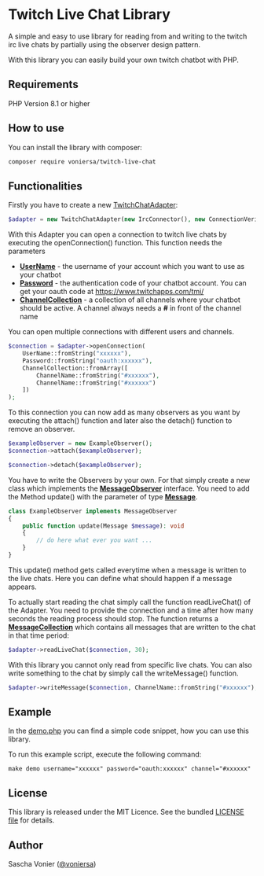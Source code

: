 # Twitch Live Chat Library
A simple and easy to use library for reading from and writing to the twitch irc live chats by partially using the observer design pattern.

With this library you can easily build your own twitch chatbot with PHP.

## Requirements
PHP Version 8.1 or higher

## How to use
You can install the library with composer:

```bash
composer require voniersa/twitch-live-chat
```

## Functionalities
Firstly you have to create a new [TwitchChatAdapter](src/TwitchChatAdapter.php):
```php
$adapter = new TwitchChatAdapter(new IrcConnector(), new ConnectionVerifier());
```
With this Adapter you can open a connection to twitch live chats by executing the openConnection() function. This function needs the parameters
* [__UserName__](src/valueObjects/UserName.php) - the username of your account which you want to use as your chatbot
* [__Password__](src/valueObjects/Password.php) - the authentication code of your chatbot account. You can get your oauth code at https://www.twitchapps.com/tmi/
* [__ChannelCollection__](src/ChannelCollection.php) - a collection of all channels where your chatbot should be active. A channel always needs a __#__ in front of the channel name

You can open multiple connections with different users and channels.
```php
$connection = $adapter->openConnection(
    UserName::fromString("xxxxxx"),
    Password::fromString("oauth:xxxxxx"),
    ChannelCollection::fromArray([
        ChannelName::fromString("#xxxxxx"),
        ChannelName::fromString("#xxxxxx")
    ])
);
```
To this connection you can now add as many observers as you want by executing the attach() function and later also the detach() function to remove an observer.
```php
$exampleObserver = new ExampleObserver();
$connection->attach($exampleObserver);

$connection->detach($exampleObserver);
```
You have to write the Observers by your own. For that simply create a new class which implements the [__MessageObserver__](src/MessageObserver.php) interface. You need to add the Method update() with the parameter of type [__Message__](src/valueObjects/Message.php).
```php
class ExampleObserver implements MessageObserver
{
    public function update(Message $message): void
    {
        // do here what ever you want ...
    }
}
```
This update() method gets called everytime when a message is written to the live chats. Here you can define what should happen if a message appears.

To actually start reading the chat simply call the function readLiveChat() of the Adapter. You need to provide the connection and a time after how many seconds the reading process should stop. The function returns a [__MessageCollection__](src/MessageCollection.php) which contains all messages that are written to the chat in that time period:
```php
$adapter->readLiveChat($connection, 30);
```
With this library you cannot only read from specific live chats. You can also write something to the chat by simply call the writeMessage() function.
```php
$adapter->writeMessage($connection, ChannelName::fromString("#xxxxxx"), "This message is send to the live chat!");
```

## Example
In the [demo.php](example/demo.php) you can find a simple code snippet, how you can use this library.

To run this example script, execute the following command:
```
make demo username="xxxxxx" password="oauth:xxxxxx" channel="#xxxxxx"
```

## License
This library is released under the MIT Licence. See the bundled [LICENSE file](LICENSE) for details.

## Author
Sascha Vonier ([@voniersa](https://github.com/voniersa))
